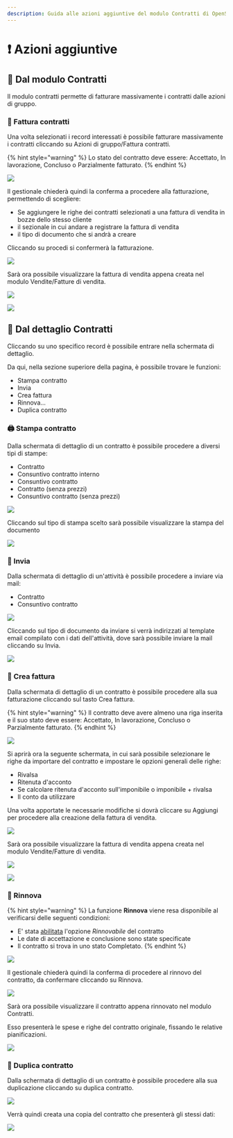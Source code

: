 ```yaml
---
description: Guida alle azioni aggiuntive del modulo Contratti di OpenSTAManager
---
```


# ❗ Azioni aggiuntive

## 👥 Dal modulo Contratti

Il modulo contratti permette di fatturare massivamente i contratti dalle azioni di gruppo.

### 📃 Fattura contratti

Una volta selezionati i record interessati è possibile fatturare massivamente i contratti cliccando su Azioni di gruppo/Fattura contratti.

{% hint style="warning" %}
Lo stato del contratto deve essere: Accettato, In lavorazione, Concluso o Parzialmente fatturato.
{% endhint %}

![](<../../../.gitbook/assets/image (38) (1) (1) (1).png>)

Il gestionale chiederà quindi la conferma a procedere alla fatturazione, permettendo di scegliere:

* Se aggiungere le righe dei contratti selezionati a una fattura di vendita in bozze dello stesso cliente
* il sezionale in cui andare a registrare la fattura di vendita
* il tipo di documento che si andrà a creare

Cliccando su procedi si confermerà la fatturazione.

![](<../../../.gitbook/assets/image (22) (1).png>)

Sarà ora possibile visualizzare la fattura di vendita appena creata nel modulo Vendite/Fatture di vendita.

![](<../../../.gitbook/assets/image (84) (1) (1) (1) (1) (1).png>)

![](<../../../.gitbook/assets/image (82) (1) (1) (1) (1).png>)

## 👤 Dal dettaglio Contratti

Cliccando su uno specifico record è possibile entrare nella schermata di dettaglio.

Da qui, nella sezione superiore della pagina, è possibile trovare le funzioni:

* Stampa contratto
* Invia
* Crea fattura
* Rinnova...
* Duplica contratto

### 🖨️ Stampa contratto

Dalla schermata di dettaglio di un contratto è possibile procedere a diversi tipi di stampe:

* Contratto
* Consuntivo contratto interno
* Consuntivo contratto
* Contratto (senza prezzi)
* Consuntivo contratto (senza prezzi)

![](<../../../.gitbook/assets/image (81) (1).png>)

Cliccando sul tipo di stampa scelto sarà possibile visualizzare la stampa del documento

![](<../../../.gitbook/assets/image (49) (1) (1) (1) (1).png>)

### 📧 Invia

Dalla schermata di dettaglio di un'attività è possibile procedere a inviare via mail:

* Contratto
* Consuntivo contratto

![](<../../../.gitbook/assets/image (52) (1) (1) (1).png>)

Cliccando sul tipo di documento da inviare si verrà indirizzati al template email compilato con i dati dell'attività, dove sarà possibile inviare la mail cliccando su Invia.

![](<../../../.gitbook/assets/image (88) (1) (2) (1).png>)

### 📃 Crea fattura

Dalla schermata di dettaglio di un contratto è possibile procedere alla sua fatturazione cliccando sul tasto Crea fattura.

{% hint style="warning" %}
Il contratto deve avere almeno una riga inserita e il suo stato deve essere: Accettato, In lavorazione, Concluso o Parzialmente fatturato.
{% endhint %}

![](<../../../.gitbook/assets/image (67) (1) (1).png>)

Si aprirà ora la seguente schermata, in cui sarà possibile selezionare le righe da importare del contratto e impostare le opzioni generali delle righe:

* Rivalsa
* Ritenuta d'acconto
* Se calcolare ritenuta d'acconto sull'imponibile o imponibile + rivalsa
* Il conto da utilizzare

Una volta apportate le necessarie modifiche si dovrà cliccare su Aggiungi per procedere alla creazione della fattura di vendita.

![](<../../../.gitbook/assets/image (64) (1) (1) (1) (1) (1) (1).png>)

Sarà ora possibile visualizzare la fattura di vendita appena creata nel modulo Vendite/Fatture di vendita.

![](<../../../.gitbook/assets/image (34) (1) (1) (1) (1) (1) (1).png>)

![](<../../../.gitbook/assets/image (55) (1) (1) (2) (1).png>)

### 🔄 Rinnova

{% hint style="warning" %}
La funzione **Rinnova** viene resa disponibile al verificarsi delle seguenti condizioni:

* E' stata [abilitata](plugin/rinnovi.md) l'opzione _Rinnovabile_ del contratto
* Le date di accettazione e conclusione sono state specificate
* Il contratto si trova in uno stato Completato.
{% endhint %}

![](<../../../.gitbook/assets/image (95) (1) (1) (1) (1).png>)

Il gestionale chiederà quindi la conferma di procedere al rinnovo del contratto, da confermare cliccando su Rinnova.

![](<../../../.gitbook/assets/image (44) (1) (1) (1).png>)

Sarà ora possibile visualizzare il contratto appena rinnovato nel modulo Contratti.

Esso presenterà le spese e righe del contratto originale, fissando le relative pianificazioni.

![](<../../../.gitbook/assets/image (57) (1) (1) (1).png>)

### 🧬 Duplica contratto

Dalla schermata di dettaglio di un contratto è possibile procedere alla sua duplicazione cliccando su duplica contratto.

![](<../../../.gitbook/assets/image (51) (1) (1) (1) (1) (1) (1).png>)

Verrà quindi creata una copia del contratto che presenterà gli stessi dati:

![](<../../../.gitbook/assets/image (66) (1) (1) (1) (1).png>)
